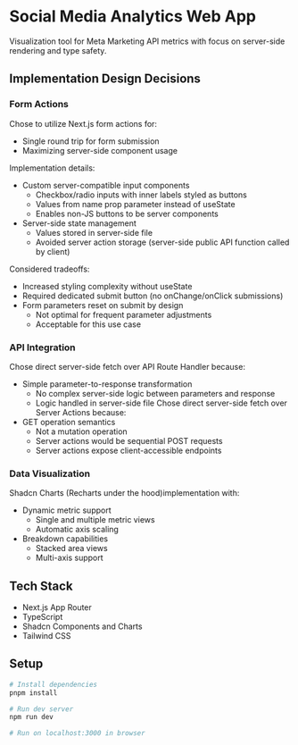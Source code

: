 # Social Media Analytics Web App

Visualization tool for Meta Marketing API metrics with focus on server-side rendering and type safety.

## Implementation Design Decisions

### Form Actions
Chose to utilize Next.js form actions for:
- Single round trip for form submission
- Maximizing server-side component usage

Implementation details:
- Custom server-compatible input components
  - Checkbox/radio inputs with inner labels styled as buttons
  - Values from name prop parameter instead of useState
  - Enables non-JS buttons to be server components
- Server-side state management
  - Values stored in server-side file
  - Avoided server action storage (server-side public API function called by client)

Considered tradeoffs:
- Increased styling complexity without useState
- Required dedicated submit button (no onChange/onClick submissions)
- Form parameters reset on submit by design
  - Not optimal for frequent parameter adjustments
  - Acceptable for this use case

### API Integration
Chose direct server-side fetch over API Route Handler because:
- Simple parameter-to-response transformation
  - No complex server-side logic between parameters and response
  - Logic handled in server-side file
Chose direct server-side fetch over Server Actions because:
- GET operation semantics
  - Not a mutation operation
  - Server actions would be sequential POST requests
  - Server actions expose client-accessible endpoints

### Data Visualization
Shadcn Charts (Recharts under the hood)implementation with:
- Dynamic metric support
  - Single and multiple metric views
  - Automatic axis scaling
- Breakdown capabilities
  - Stacked area views
  - Multi-axis support

## Tech Stack
- Next.js App Router
- TypeScript
- Shadcn Components and Charts
- Tailwind CSS

## Setup
```bash
# Install dependencies
pnpm install

# Run dev server
npm run dev

# Run on localhost:3000 in browser
```
